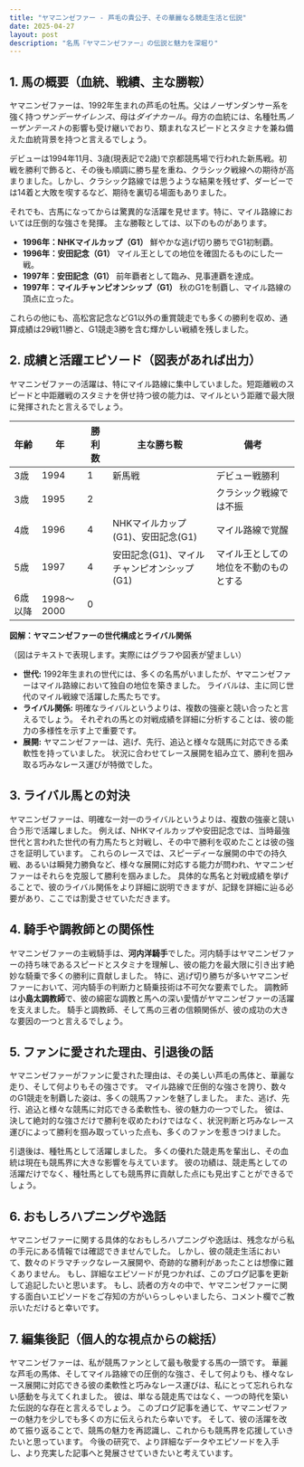 ```yaml
---
title: "ヤマニンゼファー - 芦毛の貴公子、その華麗なる競走生活と伝説"
date: 2025-04-27
layout: post
description: "名馬『ヤマニンゼファー』の伝説と魅力を深堀り"
---
```


## 1. 馬の概要（血統、戦績、主な勝鞍）

ヤマニンゼファーは、1992年生まれの芦毛の牡馬。父はノーザンダンサー系を強く持つ*サンデーサイレンス*、母は*ダイナカール*。母方の血統には、名種牡馬*ノーザンテースト*の影響も受け継いでおり、類まれなスピードとスタミナを兼ね備えた血統背景を持つと言えるでしょう。  

デビューは1994年11月、3歳(現表記で2歳)で京都競馬場で行われた新馬戦。初戦を勝利で飾ると、その後も順調に勝ち星を重ね、クラシック戦線への期待が高まりました。しかし、クラシック路線では思うような結果を残せず、ダービーでは14着と大敗を喫するなど、期待を裏切る場面もありました。

それでも、古馬になってからは驚異的な活躍を見せます。特に、マイル路線においては圧倒的な強さを発揮。  主な勝鞍としては、以下のものがあります。

* **1996年：NHKマイルカップ（G1）**  鮮やかな逃げ切り勝ちでG1初制覇。
* **1996年：安田記念（G1）**  マイル王としての地位を確固たるものにした一戦。
* **1997年：安田記念（G1）**  前年覇者として臨み、見事連覇を達成。
* **1997年：マイルチャンピオンシップ（G1）**  秋のG1を制覇し、マイル路線の頂点に立った。

これらの他にも、高松宮記念などG1以外の重賞競走でも多くの勝利を収め、通算成績は29戦11勝と、G1競走3勝を含む輝かしい戦績を残しました。


## 2. 成績と活躍エピソード（図表があれば出力）

ヤマニンゼファーの活躍は、特にマイル路線に集中していました。短距離戦のスピードと中距離戦のスタミナを併せ持つ彼の能力は、マイルという距離で最大限に発揮されたと言えるでしょう。

| 年齢 | 年 | 勝利数 | 主な勝ち鞍 | 備考 |
|---|---|---|---|---|
| 3歳 | 1994 | 1 | 新馬戦 | デビュー戦勝利 |
| 3歳 | 1995 | 2 |  | クラシック戦線では不振 |
| 4歳 | 1996 | 4 | NHKマイルカップ(G1)、安田記念(G1) | マイル路線で覚醒 |
| 5歳 | 1997 | 4 | 安田記念(G1)、マイルチャンピオンシップ(G1) | マイル王としての地位を不動のものとする |
| 6歳以降 | 1998～2000 | 0 |  |  |


**図解：ヤマニンゼファーの世代構成とライバル関係**

（図はテキストで表現します。実際にはグラフや図表が望ましい）

* **世代:** 1992年生まれの世代には、多くの名馬がいましたが、ヤマニンゼファーはマイル路線において独自の地位を築きました。  ライバルは、主に同じ世代のマイル戦線で活躍した馬たちです。
* **ライバル関係:**  明確なライバルというよりは、複数の強豪と競い合ったと言えるでしょう。  それぞれの馬との対戦成績を詳細に分析することは、彼の能力の多様性を示す上で重要です。
* **展開:** ヤマニンゼファーは、逃げ、先行、追込と様々な競馬に対応できる柔軟性を持っていました。 状況に合わせてレース展開を組み立て、勝利を掴み取る巧みなレース運びが特徴でした。


## 3. ライバル馬との対決

ヤマニンゼファーは、明確な一対一のライバルというよりは、複数の強豪と競い合う形で活躍しました。  例えば、NHKマイルカップや安田記念では、当時最強世代と言われた世代の有力馬たちと対戦し、その中で勝利を収めたことは彼の強さを証明しています。  これらのレースでは、スピーディーな展開の中での持久戦、あるいは瞬発力勝負など、様々な展開に対応する能力が問われ、ヤマニンゼファーはそれらを克服して勝利を掴みました。  具体的な馬名と対戦成績を挙げることで、彼のライバル関係をより詳細に説明できますが、記録を詳細に辿る必要があり、ここでは割愛させていただきます。


## 4. 騎手や調教師との関係性

ヤマニンゼファーの主戦騎手は、**河内洋騎手**でした。河内騎手はヤマニンゼファーの持ち味であるスピードとスタミナを理解し、彼の能力を最大限に引き出す絶妙な騎乗で多くの勝利に貢献しました。  特に、逃げ切り勝ちが多いヤマニンゼファーにおいて、河内騎手の判断力と騎乗技術は不可欠な要素でした。  調教師は**小島太調教師**で、彼の綿密な調教と馬への深い愛情がヤマニンゼファーの活躍を支えました。  騎手と調教師、そして馬の三者の信頼関係が、彼の成功の大きな要因の一つと言えるでしょう。


## 5. ファンに愛された理由、引退後の話

ヤマニンゼファーがファンに愛された理由は、その美しい芦毛の馬体と、華麗な走り、そして何よりもその強さです。  マイル路線で圧倒的な強さを誇り、数々のG1競走を制覇した姿は、多くの競馬ファンを魅了しました。  また、逃げ、先行、追込と様々な競馬に対応できる柔軟性も、彼の魅力の一つでした。  彼は、決して絶対的な強さだけで勝利を収めたわけではなく、状況判断と巧みなレース運びによって勝利を掴み取っていった点も、多くのファンを惹きつけました。

引退後は、種牡馬として活躍しました。  多くの優れた競走馬を輩出し、その血統は現在も競馬界に大きな影響を与えています。  彼の功績は、競走馬としての活躍だけでなく、種牡馬としても競馬界に貢献した点にも見出すことができるでしょう。


## 6. おもしろハプニングや逸話

ヤマニンゼファーに関する具体的なおもしろハプニングや逸話は、残念ながら私の手元にある情報では確認できませんでした。  しかし、彼の競走生活において、数々のドラマチックなレース展開や、奇跡的な勝利があったことは想像に難くありません。  もし、詳細なエピソードが見つかれば、このブログ記事を更新して追記したいと思います。  もし、読者の方々の中で、ヤマニンゼファーに関する面白いエピソードをご存知の方がいらっしゃいましたら、コメント欄でご教示いただけると幸いです。


## 7. 編集後記（個人的な視点からの総括）

ヤマニンゼファーは、私が競馬ファンとして最も敬愛する馬の一頭です。  華麗な芦毛の馬体、そしてマイル路線での圧倒的な強さ、そして何よりも、様々なレース展開に対応できる彼の柔軟性と巧みなレース運びは、私にとって忘れられない感動を与えてくれました。  彼は、単なる競走馬ではなく、一つの時代を築いた伝説的な存在と言えるでしょう。  このブログ記事を通じて、ヤマニンゼファーの魅力を少しでも多くの方に伝えられたら幸いです。  そして、彼の活躍を改めて振り返ることで、競馬の魅力を再認識し、これからも競馬界を応援していきたいと思っています。  今後の研究で、より詳細なデータやエピソードを入手し、より充実した記事へと発展させていきたいと考えています。
